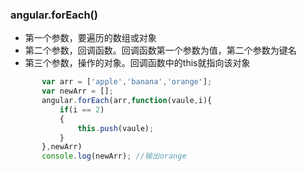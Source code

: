 ### angular.forEach()
 * 第一个参数，要遍历的数组或对象
 * 第二个参数，回调函数。回调函数第一个参数为值，第二个参数为键名
 * 第三个参数，操作的对象。回调函数中的this就指向该对象
 ```javascript
        var arr = ['apple','banana','orange'];
        var newArr = [];
        angular.forEach(arr,function(vaule,i){
            if(i == 2)
            {
                this.push(vaule);
            }
        },newArr)
        console.log(newArr); //输出orange
```